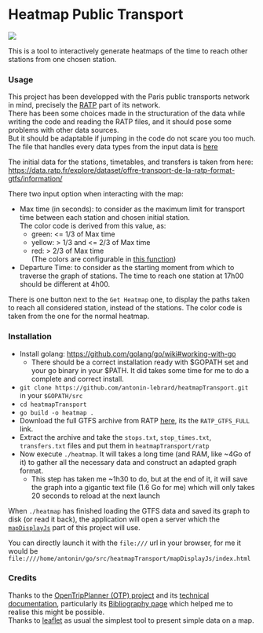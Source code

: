 # Heatmap Public Transport

<a href="https://github.com/antonin-lebrard/heatmapTransport/blob/master/showcase.mp4?raw=true" rel="Presentation of the interface, not usable for blindness affected persons, so I don't know why I write this">![](https://raw.githubusercontent.com/antonin-lebrard/heatmapTransport/master/showcase.gif)</a>

This is a tool to interactively generate heatmaps of the time to reach other stations from one chosen station.

### Usage

This project has been developped with the Paris public transports network in mind, precisely the [RATP](https://www.ratp.fr/) part of its network.<br>
There has been some choices made in the structuration of the data while writing the code and reading the RATP files, and it should pose some problems with other data sources.<br>
But it should be adaptable if jumping in the code do not scare you too much. The file that handles every data types from the input data is [here](https://github.com/antonin-lebrard/heatmapTransport/blob/master/internal/pkg/csvLoading.go)

The initial data for the stations, timetables, and transfers is taken from here: https://data.ratp.fr/explore/dataset/offre-transport-de-la-ratp-format-gtfs/information/

There two input option when interacting with the map:
- Max time (in seconds): to consider as the maximum limit for transport time between each station and chosen initial station.
   <br>The color code is derived from this value, as:
   - green: <= 1/3 of Max time
   - yellow: > 1/3 and <= 2/3 of Max time
   - red: > 2/3 of Max time<br>
   (The colors are configurable in [this function](https://github.com/antonin-lebrard/heatmapTransport/blob/master/mapDisplayJs/utils.js#L28))
- Departure Time: to consider as the starting moment from which to traverse the graph of stations. The time to reach one station at 17h00 should be different at 4h00.

There is one button next to the `Get Heatmap` one, to display the paths taken to reach all considered station, instead of the stations. The color code is taken from the one for the normal heatmap.

### Installation

- Install golang: https://github.com/golang/go/wiki#working-with-go
    - There should be a correct installation ready with $GOPATH set and your go binary in your $PATH. It did takes some time for me to do a complete and correct install.
- `git clone https://github.com/antonin-lebrard/heatmapTransport.git` in your `$GOPATH/src`
- `cd heatmapTransport`
- `go build -o heatmap .`
- Download the full GTFS archive from RATP [here](https://data.ratp.fr/explore/dataset/offre-transport-de-la-ratp-format-gtfs/information/), its the `RATP_GTFS_FULL` link.
- Extract the archive and take the `stops.txt`, `stop_times.txt`, `transfers.txt` files and put them in `heatmapTransport/ratp`
- Now execute `./heatmap`. It will takes a long time (and RAM, like ~4Go of it) to gather all the necessary data and construct an adapted graph format.
   - This step has taken me ~1h30 to do, but at the end of it, it will save the graph into a gigantic text file (1.6 Go for me) which will only takes 20 seconds to reload at the next launch

When `./heatmap` has finished loading the GTFS data and saved its graph to disk (or read it back), the application will open a server which the [`mapDisplayJs`](https://github.com/antonin-lebrard/heatmapTransport/tree/master/mapDisplayJs) part of this project will use.

You can directly launch it with the `file:///` url in your browser, for me it would be `file:////home/antonin/go/src/heatmapTransport/mapDisplayJs/index.html`

### Credits

Thanks to the [OpenTripPlanner (OTP) project](http://www.opentripplanner.org/) and its [technical documentation](http://docs.opentripplanner.org/en/latest), particularly its [Bibliography page](http://docs.opentripplanner.org/en/latest/Bibliography)
which helped me to realise this might be possible.<br>
Thanks to [leaflet](https://leafletjs.com/) as usual the simplest tool to present simple data on a map.


